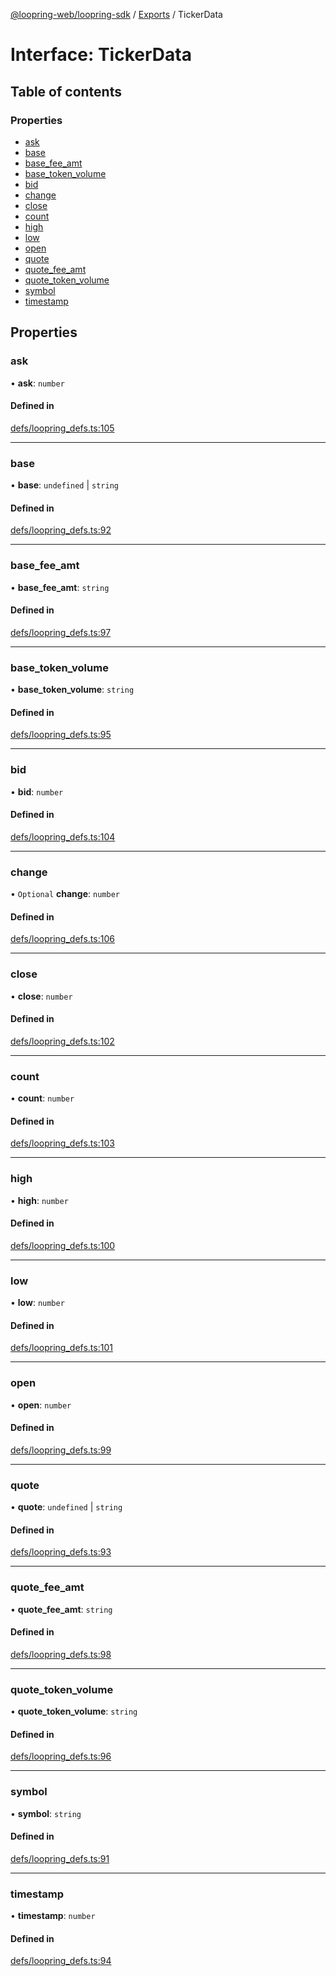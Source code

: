 [@loopring-web/loopring-sdk](../README.md) / [Exports](../modules.md) / TickerData

# Interface: TickerData

## Table of contents

### Properties

- [ask](TickerData.md#ask)
- [base](TickerData.md#base)
- [base\_fee\_amt](TickerData.md#base_fee_amt)
- [base\_token\_volume](TickerData.md#base_token_volume)
- [bid](TickerData.md#bid)
- [change](TickerData.md#change)
- [close](TickerData.md#close)
- [count](TickerData.md#count)
- [high](TickerData.md#high)
- [low](TickerData.md#low)
- [open](TickerData.md#open)
- [quote](TickerData.md#quote)
- [quote\_fee\_amt](TickerData.md#quote_fee_amt)
- [quote\_token\_volume](TickerData.md#quote_token_volume)
- [symbol](TickerData.md#symbol)
- [timestamp](TickerData.md#timestamp)

## Properties

### ask

• **ask**: `number`

#### Defined in

[defs/loopring_defs.ts:105](https://github.com/Loopring/loopring_sdk/blob/1830d54/src/defs/loopring_defs.ts#L105)

___

### base

• **base**: `undefined` \| `string`

#### Defined in

[defs/loopring_defs.ts:92](https://github.com/Loopring/loopring_sdk/blob/1830d54/src/defs/loopring_defs.ts#L92)

___

### base\_fee\_amt

• **base\_fee\_amt**: `string`

#### Defined in

[defs/loopring_defs.ts:97](https://github.com/Loopring/loopring_sdk/blob/1830d54/src/defs/loopring_defs.ts#L97)

___

### base\_token\_volume

• **base\_token\_volume**: `string`

#### Defined in

[defs/loopring_defs.ts:95](https://github.com/Loopring/loopring_sdk/blob/1830d54/src/defs/loopring_defs.ts#L95)

___

### bid

• **bid**: `number`

#### Defined in

[defs/loopring_defs.ts:104](https://github.com/Loopring/loopring_sdk/blob/1830d54/src/defs/loopring_defs.ts#L104)

___

### change

• `Optional` **change**: `number`

#### Defined in

[defs/loopring_defs.ts:106](https://github.com/Loopring/loopring_sdk/blob/1830d54/src/defs/loopring_defs.ts#L106)

___

### close

• **close**: `number`

#### Defined in

[defs/loopring_defs.ts:102](https://github.com/Loopring/loopring_sdk/blob/1830d54/src/defs/loopring_defs.ts#L102)

___

### count

• **count**: `number`

#### Defined in

[defs/loopring_defs.ts:103](https://github.com/Loopring/loopring_sdk/blob/1830d54/src/defs/loopring_defs.ts#L103)

___

### high

• **high**: `number`

#### Defined in

[defs/loopring_defs.ts:100](https://github.com/Loopring/loopring_sdk/blob/1830d54/src/defs/loopring_defs.ts#L100)

___

### low

• **low**: `number`

#### Defined in

[defs/loopring_defs.ts:101](https://github.com/Loopring/loopring_sdk/blob/1830d54/src/defs/loopring_defs.ts#L101)

___

### open

• **open**: `number`

#### Defined in

[defs/loopring_defs.ts:99](https://github.com/Loopring/loopring_sdk/blob/1830d54/src/defs/loopring_defs.ts#L99)

___

### quote

• **quote**: `undefined` \| `string`

#### Defined in

[defs/loopring_defs.ts:93](https://github.com/Loopring/loopring_sdk/blob/1830d54/src/defs/loopring_defs.ts#L93)

___

### quote\_fee\_amt

• **quote\_fee\_amt**: `string`

#### Defined in

[defs/loopring_defs.ts:98](https://github.com/Loopring/loopring_sdk/blob/1830d54/src/defs/loopring_defs.ts#L98)

___

### quote\_token\_volume

• **quote\_token\_volume**: `string`

#### Defined in

[defs/loopring_defs.ts:96](https://github.com/Loopring/loopring_sdk/blob/1830d54/src/defs/loopring_defs.ts#L96)

___

### symbol

• **symbol**: `string`

#### Defined in

[defs/loopring_defs.ts:91](https://github.com/Loopring/loopring_sdk/blob/1830d54/src/defs/loopring_defs.ts#L91)

___

### timestamp

• **timestamp**: `number`

#### Defined in

[defs/loopring_defs.ts:94](https://github.com/Loopring/loopring_sdk/blob/1830d54/src/defs/loopring_defs.ts#L94)

